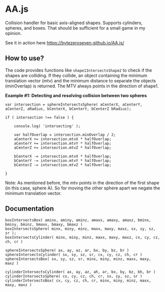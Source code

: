 
# AA.js
Collision handler for basic axis-aligned shapes. Supports cylinders, spheres, and boxes. That should be sufficient for a small game in my opinion.

See it in action here https://bytezeroseven.github.io/AA.js/

## How to use?
The code provides functions like `shape1IntersectsShape2` to check if the shapes are colliding. If they collide, an object containing the minimum translation vector (mtv) and the minimum distance to separate the objects (minOverlap) is returned. The MTV always points in the direction of shape1.

**Example #1: Detecting and resolving collision between two spheres**

	var intersection = sphereIntersectsSphere( aCenterX, aCenterY, aCenterZ, aRadius, bCenterX, bCenterY, bCenterZ bRadius);
	
	if ( intersection !== false ) {
	
		console.log( 'intersecting' );
		
		var halfOverlap = intersection.minOverlap / 2;
		aCenterX += intersection.mtvX * halfOverlap;
		aCenterY += intersection.mtvY * halfOverlap;
		aCenterZ += intersection.mtvZ * halfOverlap;
		
		bCenterX -= intersection.mtvX * halfOverlap;
		bCenterY -= intersection.mtvY * halfOverlap;
		bCenterZ -= intersection.mtvZ * halfOverlap;
		
	}

Note: As mentioned before, the mtv points in the direction of the first shape (in this case, sphere A). So for moving the other sphere apart we negate the minimum translation vector.

## Documentation

	boxIntersectsBox( aminx, aminy, aminz, amaxx, amaxy, amaxz, bminx, bminy, bminz, bmaxx, bmaxy, bmaxz )
	boxIntersectsSphere( minx, miny, minz, maxx, maxy, maxz, sx, sy, sz, sr );
	boxIntersectsCylinder( minx, miny, minz, maxx, maxy, maxz, cx, cy, cz, ch, cr )
	
	sphereIntersectsSphere( ax, ay, az, ar, bx, by, bz, br )
	sphereIntersectsCylinder( sx, sy, sz, sr, cx, cy, cz, ch, cr )
	sphereIntersectsBox( sx, sy, sz, sr, minx, miny, minz, maxx, maxy, maxz )
	
	cylinderIntersectsCylinder( ax, ay, az, ah, ar, bx, by, bz, bh, br )
	cylinderIntersectsSphere( cx, cy, cz, ch, cr, sx, sy, sz, sr )
	cylinderIntersectsBox( cx, cy, cz, ch, cr, minx, miny, minz, maxx, maxy, maxz )
